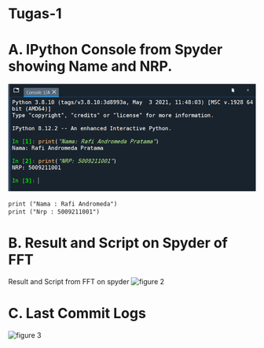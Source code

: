 # Tugas-1
# A. IPython Console from Spyder showing Name and NRP.
![Figure 1](A.png)
```
print ("Nama : Rafi Andromeda")
print ("Nrp : 5009211001")
````
# B. Result and Script on Spyder of FFT 
Result and Script from FFT on spyder
[](https://github.com/RafiAndro/Tugas-1/blob/main/Signal%20Processing%20FFT.py)
![figure 2](B.png)

# C. Last Commit Logs
![figure 3](C.png)
